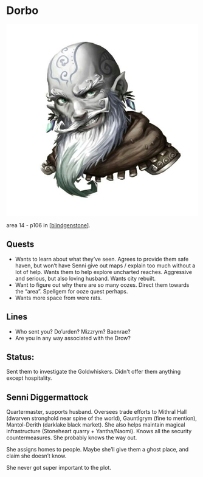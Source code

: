 # Dorbo
![](dorbo.png)

area 14 - p106 in [[blindgenstone]].

## Quests
- Wants to learn about what they’ve seen. Agrees to provide them safe haven, but won’t have Senni give out maps / explain too much without a lot of help. Wants them to help explore uncharted reaches. Aggressive and serious, but also loving husband. Wants city rebuilt.
- Want to figure out why there are so many oozes. Direct them towards the “area”. Spellgem for ooze quest perhaps.
- Wants more space from were rats.

## Lines
- Who sent you? Do’urden? Mizzrym? Baenrae?
- Are you in any way associated with the Drow?

## Status:
Sent them to investigate the Goldwhiskers. Didn't offer them anything except hospitality.

## Senni Diggermattock
Quartermaster, supports husband. Oversees trade efforts to Mithral Hall (dwarven stronghold near spine of the world), Gauntlgrym (fine to mention), Mantol-Derith (darklake black market). She also helps maintain magical infrastructure (Stoneheart quarry + Yantha/Naomi). Knows all the security countermeasures. She probably knows the way out.

She assigns homes to people. Maybe she’ll give them a ghost place, and claim she doesn’t know.

She never got super important to the plot.

[//begin]: # "Autogenerated link references for markdown compatibility"
[blindgenstone]: ../underdark/blindgenstone "Blingdenstone"
[//end]: # "Autogenerated link references"
